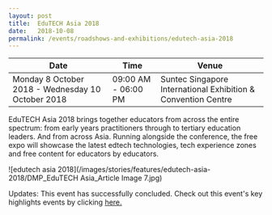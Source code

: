 ```yaml
---
layout: post
title:  EduTECH Asia 2018
date:   2018-10-08
permalink: /events/roadshows-and-exhibitions/edutech-asia-2018
---
```


| Date | Time | Venue |
|--------|---|---|
| Monday 8 October 2018 - Wednesday 10 October 2018 | 09:00 AM - 06:00 PM | Suntec Singapore International Exhibition & Convention Centre |

EduTECH Asia 2018 brings together educators from across the entire spectrum: from early years practitioners through to tertiary education leaders. And from across Asia. Running alongside the conference, the free expo will showcase the latest edtech technologies, tech experience zones and free content for educators by educators. 

![edutech asia 2018](/images/stories/features/edutech-asia-2018/DMP_EduTECH Asia_Article Image 7.jpg)

Updates: This event has successfully concluded. Check out this event's key highlights events by clicking [here.](/pages/features-content/edutech-asia-2018.md)
